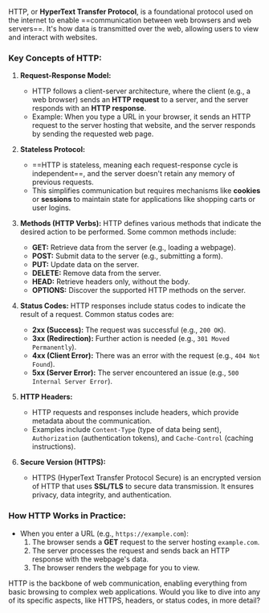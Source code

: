 HTTP, or **HyperText Transfer Protocol**, is a foundational protocol used on the internet to enable ==communication between web browsers and web servers==. It's how data is transmitted over the web, allowing users to view and interact with websites.

### **Key Concepts of HTTP:**

1. **Request-Response Model:**
    
    - HTTP follows a client-server architecture, where the client (e.g., a web browser) sends an **HTTP request** to a server, and the server responds with an **HTTP response**.
    - Example: When you type a URL in your browser, it sends an HTTP request to the server hosting that website, and the server responds by sending the requested web page.
2. **Stateless Protocol:**
    
    - ==HTTP is stateless, meaning each request-response cycle is independent==, and the server doesn't retain any memory of previous requests.
    - This simplifies communication but requires mechanisms like **cookies** or **sessions** to maintain state for applications like shopping carts or user logins.
3. **Methods (HTTP Verbs):** HTTP defines various methods that indicate the desired action to be performed. Some common methods include:
    
    - **GET:** Retrieve data from the server (e.g., loading a webpage).
    - **POST:** Submit data to the server (e.g., submitting a form).
    - **PUT:** Update data on the server.
    - **DELETE:** Remove data from the server.
    - **HEAD:** Retrieve headers only, without the body.
    - **OPTIONS:** Discover the supported HTTP methods on the server.
4. **Status Codes:** HTTP responses include status codes to indicate the result of a request. Common status codes are:
    
    - **2xx (Success):** The request was successful (e.g., `200 OK`).
    - **3xx (Redirection):** Further action is needed (e.g., `301 Moved Permanently`).
    - **4xx (Client Error):** There was an error with the request (e.g., `404 Not Found`).
    - **5xx (Server Error):** The server encountered an issue (e.g., `500 Internal Server Error`).
5. **HTTP Headers:**
    
    - HTTP requests and responses include headers, which provide metadata about the communication.
    - Examples include `Content-Type` (type of data being sent), `Authorization` (authentication tokens), and `Cache-Control` (caching instructions).
6. **Secure Version (HTTPS):**
    
    - HTTPS (HyperText Transfer Protocol Secure) is an encrypted version of HTTP that uses **SSL/TLS** to secure data transmission. It ensures privacy, data integrity, and authentication.

### **How HTTP Works in Practice:**

- When you enter a URL (e.g., `https://example.com`):
    1. The browser sends a **GET** request to the server hosting `example.com`.
    2. The server processes the request and sends back an HTTP response with the webpage's data.
    3. The browser renders the webpage for you to view.

HTTP is the backbone of web communication, enabling everything from basic browsing to complex web applications. Would you like to dive into any of its specific aspects, like HTTPS, headers, or status codes, in more detail?
